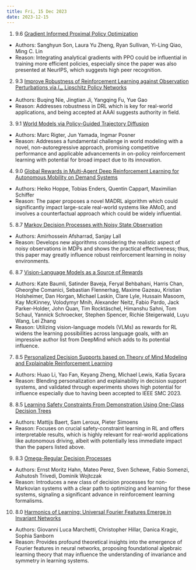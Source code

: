 ```yaml
---
title: Fri, 15 Dec 2023
date: 2023-12-15
---
```

1. 9.6 [Gradient Informed Proximal Policy Optimization](https://arxiv.org/abs/2312.08710)
* Authors: Sanghyun Son, Laura Yu Zheng, Ryan Sullivan, Yi-Ling Qiao, Ming C. Lin
* Reason: Integrating analytical gradients with PPO could be influential in training more efficient policies, especially since the paper was also presented at NeurIPS, which suggests high peer recognition.

2. 9.3 [Improve Robustness of Reinforcement Learning against Observation Perturbations via $l_\infty$ Lipschitz Policy Networks](https://arxiv.org/abs/2312.08751)
* Authors: Buqing Nie, Jingtian Ji, Yangqing Fu, Yue Gao
* Reason: Addresses robustness in DRL which is key for real-world applications, and being accepted at AAAI suggests authority in field.

3. 9.1 [World Models via Policy-Guided Trajectory Diffusion](https://arxiv.org/abs/2312.08533)
* Authors: Marc Rigter, Jun Yamada, Ingmar Posner
* Reason: Addresses a fundamental challenge in world modeling with a novel, non-autoregressive approach, promising competitive performance and applicable advancements in on-policy reinforcement learning with potential for broad impact due to its innovation.

4. 9.0 [Global Rewards in Multi-Agent Deep Reinforcement Learning for Autonomous Mobility on Demand Systems](https://arxiv.org/abs/2312.08884)
* Authors: Heiko Hoppe, Tobias Enders, Quentin Cappart, Maximilian Schiffer
* Reason: The paper proposes a novel MADRL algorithm which could significantly impact large-scale real-world systems like AMoD, and involves a counterfactual approach which could be widely influential.

5. 8.7 [Markov Decision Processes with Noisy State Observation](https://arxiv.org/abs/2312.08536)
* Authors: Amirhossein Afsharrad, Sanjay Lall
* Reason: Develops new algorithms considering the realistic aspect of noisy observations in MDPs and shows the practical effectiveness; thus, this paper may greatly influence robust reinforcement learning in noisy environments.

6. 8.7 [Vision-Language Models as a Source of Rewards](https://arxiv.org/abs/2312.09187)
* Authors: Kate Baumli, Satinder Baveja, Feryal Behbahani, Harris Chan, Gheorghe Comanici, Sebastian Flennerhag, Maxime Gazeau, Kristian Holsheimer, Dan Horgan, Michael Laskin, Clare Lyle, Hussain Masoom, Kay McKinney, Volodymyr Mnih, Alexander Neitz, Fabio Pardo, Jack Parker-Holder, John Quan, Tim Rocktäschel, Himanshu Sahni, Tom Schaul, Yannick Schroecker, Stephen Spencer, Richie Steigerwald, Luyu Wang, Lei Zhang
* Reason: Utilizing vision-language models (VLMs) as rewards for RL widens the learning possibilities across language goals, with an impressive author list from DeepMind which adds to its potential influence.

7. 8.5 [Personalized Decision Supports based on Theory of Mind Modeling and Explainable Reinforcement Learning](https://arxiv.org/abs/2312.08397)
* Authors: Huao Li, Yao Fan, Keyang Zheng, Michael Lewis, Katia Sycara
* Reason: Blending personalization and explainability in decision support systems, and validated through experiments shows high potential for influence especially due to having been accepted to IEEE SMC 2023.

8. 8.5 [Learning Safety Constraints From Demonstration Using One-Class Decision Trees](https://arxiv.org/abs/2312.08837)
* Authors: Mattijs Baert, Sam Leroux, Pieter Simoens
* Reason: Focuses on crucial safety-constraint learning in RL and offers interpretable results, which is highly relevant for real-world applications like autonomous driving, albeit with potentially less immediate impact than the papers listed above.

9. 8.3 [Omega-Regular Decision Processes](https://arxiv.org/abs/2312.08602)
* Authors: Ernst Moritz Hahn, Mateo Perez, Sven Schewe, Fabio Somenzi, Ashutosh Trivedi, Dominik Wojtczak
* Reason: Introduces a new class of decision processes for non-Markovian systems with a clear path to optimizing and learning for these systems, signaling a significant advance in reinforcement learning formalisms.

10. 8.0 [Harmonics of Learning: Universal Fourier Features Emerge in Invariant Networks](https://arxiv.org/abs/2312.08550)
* Authors: Giovanni Luca Marchetti, Christopher Hillar, Danica Kragic, Sophia Sanborn
* Reason: Provides profound theoretical insights into the emergence of Fourier features in neural networks, proposing foundational algebraic learning theory that may influence the understanding of invariance and symmetry in learning systems.

